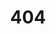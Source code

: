 ---
layout: default
title: "404"
permalink: /404.html
modules:
    - {name: bodyTextPageHeader, heading: "404", preamble: "Page not found", body: '<p>Page not found! Please go back to the <a class="inline" href="/">front page</a> and try again.</p>'}
---